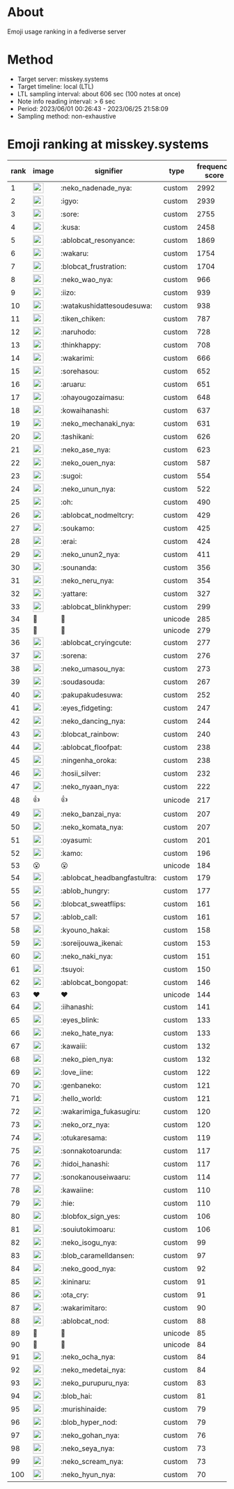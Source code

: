 # About
Emoji usage ranking in a fediverse server

# Method
- Target server: misskey.systems
- Target timeline: local (LTL)
- LTL sampling interval: about 606 sec (100 notes at once)
- Note info reading interval: > 6 sec
- Period: 2023/06/01 00:26:43 - 2023/06/25 21:58:09 
- Sampling method: non-exhaustive

# Emoji ranking at misskey.systems

|rank|image|signifier|type|frequency score|
|----|----|----|----|----|
|1|<img height="24" src="https://misskey.systems/emoji/neko_nadenade_nya.webp">|:neko_nadenade_nya:|custom|2992|
|2|<img height="24" src="https://misskey.systems/emoji/igyo.webp">|:igyo:|custom|2939|
|3|<img height="24" src="https://misskey.systems/emoji/sore.webp">|:sore:|custom|2755|
|4|<img height="24" src="https://misskey.systems/emoji/kusa.webp">|:kusa:|custom|2458|
|5|<img height="24" src="https://misskey.systems/emoji/ablobcat_resonyance.webp">|:ablobcat_resonyance:|custom|1869|
|6|<img height="24" src="https://misskey.systems/emoji/wakaru.webp">|:wakaru:|custom|1754|
|7|<img height="24" src="https://misskey.systems/emoji/blobcat_frustration.webp">|:blobcat_frustration:|custom|1704|
|8|<img height="24" src="https://misskey.systems/emoji/neko_wao_nya.webp">|:neko_wao_nya:|custom|966|
|9|<img height="24" src="https://misskey.systems/emoji/iizo.webp">|:iizo:|custom|939|
|10|<img height="24" src="https://misskey.systems/emoji/watakushidattesoudesuwa.webp">|:watakushidattesoudesuwa:|custom|938|
|11|<img height="24" src="https://misskey.systems/emoji/tiken_chiken.webp">|:tiken_chiken:|custom|787|
|12|<img height="24" src="https://misskey.systems/emoji/naruhodo.webp">|:naruhodo:|custom|728|
|13|<img height="24" src="https://misskey.systems/emoji/thinkhappy.webp">|:thinkhappy:|custom|708|
|14|<img height="24" src="https://misskey.systems/emoji/wakarimi.webp">|:wakarimi:|custom|666|
|15|<img height="24" src="https://misskey.systems/emoji/sorehasou.webp">|:sorehasou:|custom|652|
|16|<img height="24" src="https://misskey.systems/emoji/aruaru.webp">|:aruaru:|custom|651|
|17|<img height="24" src="https://misskey.systems/emoji/ohayougozaimasu.webp">|:ohayougozaimasu:|custom|648|
|18|<img height="24" src="https://misskey.systems/emoji/kowaihanashi.webp">|:kowaihanashi:|custom|637|
|19|<img height="24" src="https://misskey.systems/emoji/neko_mechanaki_nya.webp">|:neko_mechanaki_nya:|custom|631|
|20|<img height="24" src="https://misskey.systems/emoji/tashikani.webp">|:tashikani:|custom|626|
|21|<img height="24" src="https://misskey.systems/emoji/neko_ase_nya.webp">|:neko_ase_nya:|custom|623|
|22|<img height="24" src="https://misskey.systems/emoji/neko_ouen_nya.webp">|:neko_ouen_nya:|custom|587|
|23|<img height="24" src="https://misskey.systems/emoji/sugoi.webp">|:sugoi:|custom|554|
|24|<img height="24" src="https://misskey.systems/emoji/neko_unun_nya.webp">|:neko_unun_nya:|custom|522|
|25|<img height="24" src="https://misskey.systems/emoji/oh.webp">|:oh:|custom|490|
|26|<img height="24" src="https://misskey.systems/emoji/ablobcat_nodmeltcry.webp">|:ablobcat_nodmeltcry:|custom|429|
|27|<img height="24" src="https://misskey.systems/emoji/soukamo.webp">|:soukamo:|custom|425|
|28|<img height="24" src="https://misskey.systems/emoji/erai.webp">|:erai:|custom|424|
|29|<img height="24" src="https://misskey.systems/emoji/neko_unun2_nya.webp">|:neko_unun2_nya:|custom|411|
|30|<img height="24" src="https://misskey.systems/emoji/sounanda.webp">|:sounanda:|custom|356|
|31|<img height="24" src="https://misskey.systems/emoji/neko_neru_nya.webp">|:neko_neru_nya:|custom|354|
|32|<img height="24" src="https://misskey.systems/emoji/yattare.webp">|:yattare:|custom|327|
|33|<img height="24" src="https://misskey.systems/emoji/ablobcat_blinkhyper.webp">|:ablobcat_blinkhyper:|custom|299|
|34|🍗|🍗|unicode|285|
|35|🎉|🎉|unicode|279|
|36|<img height="24" src="https://misskey.systems/emoji/ablobcat_cryingcute.webp">|:ablobcat_cryingcute:|custom|277|
|37|<img height="24" src="https://misskey.systems/emoji/sorena.webp">|:sorena:|custom|276|
|38|<img height="24" src="https://misskey.systems/emoji/neko_umasou_nya.webp">|:neko_umasou_nya:|custom|273|
|39|<img height="24" src="https://misskey.systems/emoji/soudasouda.webp">|:soudasouda:|custom|267|
|40|<img height="24" src="https://misskey.systems/emoji/pakupakudesuwa.webp">|:pakupakudesuwa:|custom|252|
|41|<img height="24" src="https://misskey.systems/emoji/eyes_fidgeting.webp">|:eyes_fidgeting:|custom|247|
|42|<img height="24" src="https://misskey.systems/emoji/neko_dancing_nya.webp">|:neko_dancing_nya:|custom|244|
|43|<img height="24" src="https://misskey.systems/emoji/blobcat_rainbow.webp">|:blobcat_rainbow:|custom|240|
|44|<img height="24" src="https://misskey.systems/emoji/ablobcat_floofpat.webp">|:ablobcat_floofpat:|custom|238|
|45|<img height="24" src="https://misskey.systems/emoji/ningenha_oroka.webp">|:ningenha_oroka:|custom|238|
|46|<img height="24" src="https://misskey.systems/emoji/hosii_silver.webp">|:hosii_silver:|custom|232|
|47|<img height="24" src="https://misskey.systems/emoji/neko_nyaan_nya.webp">|:neko_nyaan_nya:|custom|222|
|48|👍|👍|unicode|217|
|49|<img height="24" src="https://misskey.systems/emoji/neko_banzai_nya.webp">|:neko_banzai_nya:|custom|207|
|50|<img height="24" src="https://misskey.systems/emoji/neko_komata_nya.webp">|:neko_komata_nya:|custom|207|
|51|<img height="24" src="https://misskey.systems/emoji/oyasumi.webp">|:oyasumi:|custom|201|
|52|<img height="24" src="https://misskey.systems/emoji/kamo.webp">|:kamo:|custom|196|
|53|😮|😮|unicode|184|
|54|<img height="24" src="https://misskey.systems/emoji/ablobcat_headbangfastultra.webp">|:ablobcat_headbangfastultra:|custom|179|
|55|<img height="24" src="https://misskey.systems/emoji/ablob_hungry.webp">|:ablob_hungry:|custom|177|
|56|<img height="24" src="https://misskey.systems/emoji/blobcat_sweatflips.webp">|:blobcat_sweatflips:|custom|161|
|57|<img height="24" src="https://misskey.systems/emoji/ablob_call.webp">|:ablob_call:|custom|161|
|58|<img height="24" src="https://misskey.systems/emoji/kyouno_hakai.webp">|:kyouno_hakai:|custom|158|
|59|<img height="24" src="https://misskey.systems/emoji/soreijouwa_ikenai.webp">|:soreijouwa_ikenai:|custom|153|
|60|<img height="24" src="https://misskey.systems/emoji/neko_naki_nya.webp">|:neko_naki_nya:|custom|151|
|61|<img height="24" src="https://misskey.systems/emoji/tsuyoi.webp">|:tsuyoi:|custom|150|
|62|<img height="24" src="https://misskey.systems/emoji/ablobcat_bongopat.webp">|:ablobcat_bongopat:|custom|146|
|63|❤|❤|unicode|144|
|64|<img height="24" src="https://misskey.systems/emoji/iihanashi.webp">|:iihanashi:|custom|141|
|65|<img height="24" src="https://misskey.systems/emoji/eyes_blink.webp">|:eyes_blink:|custom|133|
|66|<img height="24" src="https://misskey.systems/emoji/neko_hate_nya.webp">|:neko_hate_nya:|custom|133|
|67|<img height="24" src="https://misskey.systems/emoji/kawaiii.webp">|:kawaiii:|custom|132|
|68|<img height="24" src="https://misskey.systems/emoji/neko_pien_nya.webp">|:neko_pien_nya:|custom|132|
|69|<img height="24" src="https://misskey.systems/emoji/love_iine.webp">|:love_iine:|custom|122|
|70|<img height="24" src="https://misskey.systems/emoji/genbaneko.webp">|:genbaneko:|custom|121|
|71|<img height="24" src="https://misskey.systems/emoji/hello_world.webp">|:hello_world:|custom|121|
|72|<img height="24" src="https://misskey.systems/emoji/wakarimiga_fukasugiru.webp">|:wakarimiga_fukasugiru:|custom|120|
|73|<img height="24" src="https://misskey.systems/emoji/neko_orz_nya.webp">|:neko_orz_nya:|custom|120|
|74|<img height="24" src="https://misskey.systems/emoji/otukaresama.webp">|:otukaresama:|custom|119|
|75|<img height="24" src="https://misskey.systems/emoji/sonnakotoarunda.webp">|:sonnakotoarunda:|custom|117|
|76|<img height="24" src="https://misskey.systems/emoji/hidoi_hanashi.webp">|:hidoi_hanashi:|custom|117|
|77|<img height="24" src="https://misskey.systems/emoji/sonokanouseiwaaru.webp">|:sonokanouseiwaaru:|custom|114|
|78|<img height="24" src="https://misskey.systems/emoji/kawaiine.webp">|:kawaiine:|custom|110|
|79|<img height="24" src="https://misskey.systems/emoji/hie.webp">|:hie:|custom|110|
|80|<img height="24" src="https://misskey.systems/emoji/blobfox_sign_yes.webp">|:blobfox_sign_yes:|custom|106|
|81|<img height="24" src="https://misskey.systems/emoji/souiutokimoaru.webp">|:souiutokimoaru:|custom|106|
|82|<img height="24" src="https://misskey.systems/emoji/neko_isogu_nya.webp">|:neko_isogu_nya:|custom|99|
|83|<img height="24" src="https://misskey.systems/emoji/blob_caramelldansen.webp">|:blob_caramelldansen:|custom|97|
|84|<img height="24" src="https://misskey.systems/emoji/neko_good_nya.webp">|:neko_good_nya:|custom|92|
|85|<img height="24" src="https://misskey.systems/emoji/kininaru.webp">|:kininaru:|custom|91|
|86|<img height="24" src="https://misskey.systems/emoji/ota_cry.webp">|:ota_cry:|custom|91|
|87|<img height="24" src="https://misskey.systems/emoji/wakarimitaro.webp">|:wakarimitaro:|custom|90|
|88|<img height="24" src="https://misskey.systems/emoji/ablobcat_nod.webp">|:ablobcat_nod:|custom|88|
|89|💯|💯|unicode|85|
|90|🤔|🤔|unicode|84|
|91|<img height="24" src="https://misskey.systems/emoji/neko_ocha_nya.webp">|:neko_ocha_nya:|custom|84|
|92|<img height="24" src="https://misskey.systems/emoji/neko_medetai_nya.webp">|:neko_medetai_nya:|custom|84|
|93|<img height="24" src="https://misskey.systems/emoji/neko_purupuru_nya.webp">|:neko_purupuru_nya:|custom|83|
|94|<img height="24" src="https://misskey.systems/emoji/blob_hai.webp">|:blob_hai:|custom|81|
|95|<img height="24" src="https://misskey.systems/emoji/murishinaide.webp">|:murishinaide:|custom|79|
|96|<img height="24" src="https://misskey.systems/emoji/blob_hyper_nod.webp">|:blob_hyper_nod:|custom|79|
|97|<img height="24" src="https://misskey.systems/emoji/neko_gohan_nya.webp">|:neko_gohan_nya:|custom|76|
|98|<img height="24" src="https://misskey.systems/emoji/neko_seya_nya.webp">|:neko_seya_nya:|custom|73|
|99|<img height="24" src="https://misskey.systems/emoji/neko_scream_nya.webp">|:neko_scream_nya:|custom|73|
|100|<img height="24" src="https://misskey.systems/emoji/neko_hyun_nya.webp">|:neko_hyun_nya:|custom|70|
